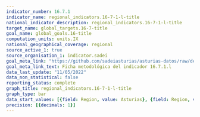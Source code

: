 ```yaml
---
indicator_number: 16.7.1
indicator_name: regional_indicators.16-7-1-l-title
national_indicator_description: regional_indicators.16-7-1-l-title
target_name: global_targets.16-7-title
goal_name: global_goals.16-title
computation_units: units.IX
national_geographical_coverage: regional
source_active_1: true
source_organisation_1: indicator.sadei
goal_meta_link: "https://github.com/sadeiasturias/asturias-datos/raw/develop/descargas/metodologia/16.7.1.l.pdf"
goal_meta_link_text: Ficha metodológica del indicador 16.7.1.l
data_last_update: "11/05/2022"
data_non_statistical: false
reporting_status: complete
graph_title: regional_indicators.16-7-1-l-title
graph_type: bar
data_start_values: [{field: Region, value: Asturias}, {field: Region, value: España}]
precision: [{decimals: 1}]
---
```

